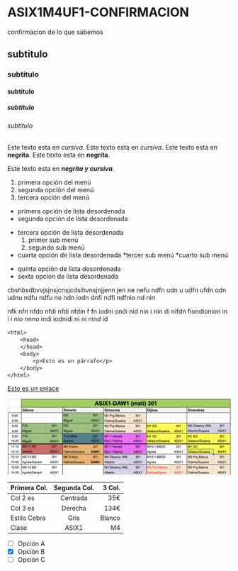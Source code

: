 # ASIX1M4UF1-CONFIRMACION

confirmacion de lo que sabemos

## subtitulo
### subtitulo
#### subtitulo
##### subtitulo
###### subtitulo


Este texto esta en *cursiva*.
Este texto esta en _cursiva_.
Este texto esta en **negrita**.
Este texto esta en __negrita__.

Este texto esta en _**negrita y cursiva**_.

1. primera opción del menú
2. segunda opción del menú
3. tercera opción del menú

* primera opción de lista desordenada
* segunda opción de lista desordenada
- tercera opción de lista desordenada
    1. primer sub menú
    2. segundo sub menú
- cuarta opción de lista desordenada
    *tercer sub menú
    *cuarto sub menú
+ quinta opción de lista desordenada
+ sexta opción de lista desordenada

cbshbsdbvvjsjnsjcnsjcdsihvnsjnjjenn jen ne nefu ndfn udn u udfn ufdn odn udnu ndfu ndfu no ndn iodn dnfi ndfi ndfnio nd nin 

 nfk nfn nfdo nfdi nfdi nfdin f fn iodni ondi nid nin i nin di nifdn fiondionion in i i nio nnno indi iodnidi ni ni nind id

```
<html>
    <head>
    </head>
    <body>
        <p>Esto es un párrafo</p>
    </body>
</html>
```

[Esto es un enlace](https://www.fje.edu "enlace a la web del cole")

![esto es una imagen del horario](https://github.com/GerardASIX2324/ASIX1M4UF1-CONFIRMACION/blob/main/2324%20ASIX1%20Horari.png "titulo opcional de la imagen")

|Primera Col.|Segunda Col.|3 Col.|
|---------------|:------------:|---------:|
|Col 2 es|Centrada|35€|
|Col 3 es|Derecha|134€|
|Estilo Cebra|Gris|Blanco|
|Clase|ASIX1|M4|

-[ ] Opción A
-[X] Opción B
-[ ] Opción C